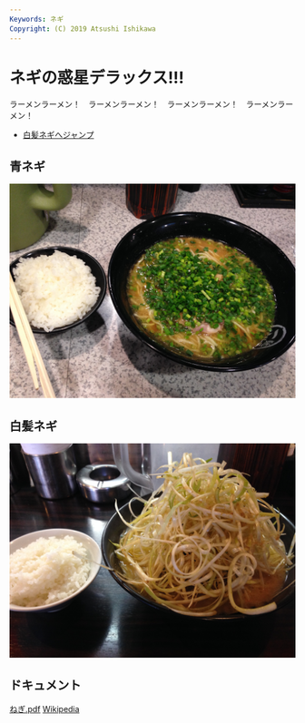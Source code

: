 ```yaml
---
Keywords: ネギ
Copyright: (C) 2019 Atsushi Ishikawa
---
```


# ネギの惑星デラックス!!!

ラーメンラーメン！　ラーメンラーメン！　ラーメンラーメン！　ラーメンラーメン！

* [白髪ネギへジャンプ](#white)

## 青ネギ

![青ネギ](./green_negi.jpg)

## <span id="white">白髪ネギ</span>

![](white_negi.jpg)

## ドキュメント
[ねぎ.pdf](ねぎ.pdf)
[Wikipedia](https://ja.wikipedia.org/wiki/%E3%83%8D%E3%82%AE)
